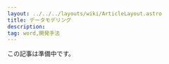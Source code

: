 ```yaml
---
layout: ../../../layouts/wiki/ArticleLayout.astro
title: データモデリング
description:
tag: word,開発手法
---
```


この記事は準備中です。
